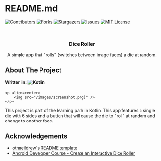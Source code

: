 <a name="readme-top"></a>

# README.md

[![Contributors][contributors-shield]][contributors-url]
[![Forks][forks-shield]][forks-url]
[![Stargazers][stars-shield]][stars-url]
[![Issues][issues-shield]][issues-url]
[![MIT License][license-shield]][license-url]

<!-- PROJECT LOGO -->
<br />

<h3 align="center"> Dice Roller </h3>

  <p align="center">
    A simple app that "rolls" (switches between image faces) a die at random.
    <br />
  </p>

<!-- ABOUT THE PROJECT -->

## About The Project

#### Written in: ![Kotlin](https://img.shields.io/badge/Kotlin-0095D5?&style=for-the-badge&logo=kotlin&logoColor=white)

    <p align=center>
        <img src="/images/screenshot.png)" />
    </p>

<p>
    This project is part of the learning path in Kotlin. This app features a single die with 6 sides and a button that will cause the die to "roll" at random and change to another face.
</p>

<!-- ACKNOWLEDGEMENTS -->

## Acknowledgements

* [othneildrew's README template](https://github.com/othneildrew/Best-README-Template)
* [Android Developer Course - Create an Interactive Dice Roller](https://developer.android.com/codelabs/basic-android-kotlin-compose-build-a-dice-roller-app?)

<!-- MARKDOWN LINKS & IMAGES -->
<!-- https://www.markdownguide.org/basic-syntax/#reference-style-links -->
[contributors-shield]: https://img.shields.io/github/contributors/AchroDev/AchroDev.svg?style=for-the-badge
[contributors-url]: https://github.com/AchroDev/DiceRollerpractice/graphs/contributors
[forks-shield]: https://img.shields.io/github/forks/AchroDev/AchroDev.svg?style=for-the-badge
[forks-url]: https://github.com/AchroDev/DiceRollerpractice/network/members
[stars-shield]: https://img.shields.io/github/stars/AchroDev/AchroDev.svg?style=for-the-badge
[stars-url]: https://github.com/AchroDev/DiceRollerpractice/stargazers
[issues-shield]: https://img.shields.io/github/issues/AchroDev/AchroDev.svg?style=for-the-badge
[issues-url]: https://github.com/AchroDev/DiceRollerpractice/issues
[license-shield]: https://img.shields.io/github/license/AchroDev/AchroDev.svg?style=for-the-badge
[license-url]: https://github.com/AchroDev/DiceRollerpractice/blob/main/LICENSE.txt